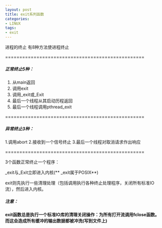 ```yaml
---
layout: post
title: exit系列函数
categories:
- LINUX
tags:
- exit
---
```


进程的终止
有8种方法使进程终止

=================================================

##### 正常终止5种：
1. 从main返回
2. 调用exit
3. 调用_exit或_Exit
4. 最后一个线程从其启动历程返回
5. 最后一个线程调用pthread_exit

=================================================

##### 异常终止3种：
1.调用abort
2.接收到一个信号终止
3.最后一个线程对取消请求作出响应

=================================================

3个函数正常终止一个程序：

\_exit与\_Exit立即进入内核(** _exit属于POSIX**)

exit则先执行一些清理处理（包括调用执行各种终止处理程序，关闭所有标准IO流），然后进入内核。
##### 注意：
**exit函数总是执行一个标准IO库的清理关闭操作：为所有打开流调用fclose函数。而这会造成所有缓冲的输出数据都被冲洗(写到文件上)**
